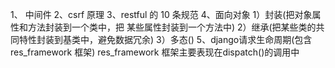 1、 中间件
2、csrf 原理
3、restful 的 10 条规范
4、面向对象
1）封装(把对象属性和方法封装到一个类中，把 某些属性封装到一个方法中)
2）继承(把某些类的共同特性封装到基类中，避免数据冗余)
3）多态()
5、django请求生命周期(包含 res_framework 框架)
res_framework 框架主要表现在dispatch()的调用中